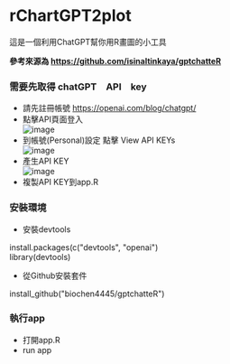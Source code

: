 # rChartGPT2plot
這是一個利用ChatGPT幫你用R畫圖的小工具

**參考來源為 https://github.com/isinaltinkaya/gptchatteR**

### 需要先取得 chatGPT　API　key
- 請先註冊帳號 https://openai.com/blog/chatgpt/ 
- 點擊API頁面登入   
![image](https://user-images.githubusercontent.com/22020125/207771835-6d646195-0103-4ea3-9178-d375b8e1c486.png)
- 到帳號(Personal)設定 點擊 View API KEYs    
![image](https://user-images.githubusercontent.com/22020125/207772232-77724d6e-8ca8-4302-9c80-248580b27b93.png)
- 產生API KEY   
![image](https://user-images.githubusercontent.com/22020125/207772362-c12eea47-f98f-4212-909b-ef1d094d2f48.png)
- 複製API KEY到app.R 

### 安裝環境
- 安裝devtools
    
install.packages(c("devtools", "openai")    
library(devtools)

- 從Github安裝套件   

install_github("biochen4445/gptchatteR")

### 執行app
- 打開app.R 
- run app
